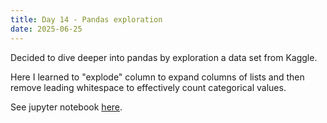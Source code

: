 ```yaml
---
title: Day 14 - Pandas exploration
date: 2025-06-25
---
```

Decided to dive deeper into pandas by exploration a data set from Kaggle.

Here I learned to "explode" column to expand columns of lists and then remove leading whitespace to effectively count categorical values.

See jupyter notebook [here](https://hub.2i2c.mybinder.org/user/jonskogland-1000daysofcoding-tgi6eawy/lab/tree/daily-projects/day14_20250625/Day14.ipynb).